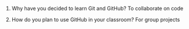 1. Why have you decided to learn Git and GitHub?
To collaborate on code

2. How do you plan to use GitHub in your classroom?
For group projects